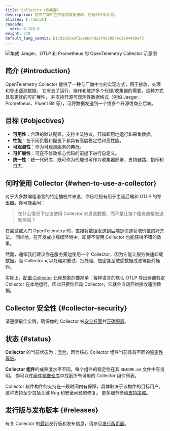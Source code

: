 ```yaml
---
title: Collector（收集器）
description: 提供厂商中立的遥测数据接收、处理和导出功能。
aliases: [./about]
cascade:
  vers: 0.128.0
weight: 270
default_lang_commit: b13d5dd3a9f288ab64d2af98c0b4ec1694499ef3
---
```


![集成 Jaeger、OTLP 和 Prometheus 的 OpenTelemetry Collector 示意图](img/otel-collector.svg)

## 简介 {#introduction}

OpenTelemetry Collector 提供了一种与厂商中立的实现方式，用于接收、处理和导出遥测数据。
它省去了运行、操作和维护多个代理/收集器的需要。这种方式具有更好的可扩展性，
并支持开源可观测性数据格式（例如 Jaeger、Prometheus、Fluent Bit 等），可将数据发送到一个或多个开源或商业后端。

## 目标 {#objectives}

- **可用性**：合理的默认配置，支持主流协议，开箱即用地运行和采集数据。
- **性能**：在不同负载和配置下都具有高度稳定性和高性能。
- **可观测性**：作为可观测服务的典范。
- **可扩展性**：可在不修改核心代码的前提下进行自定义。
- **统一性**：统一代码库，既可作为代理也可作为收集器部署，支持链路、指标和日志。

## 何时使用 Collector {#when-to-use-a-collector}

对于大多数编程语言的特定插桩库来说，你已经拥有用于主流后端和 OTLP 的导出器。你可能会问：

> 在什么情况下应该使用 Collector 来发送数据，而不是让每个服务直接发送到后端？

在尝试或入门 OpenTelemetry 时，直接将数据发送到后端是快速获取价值的好方法。
同样地，在开发或小规模环境中，即使不使用 Collector 也能获得不错的效果。

然而，通常我们建议你在服务旁边使用一个 Collector，因为它能让服务快速卸载数据，而
Collector 可以处理如重试、批处理、加密甚至敏感数据过滤等额外操作。

实际上，[配置 Collector](quick-start) 比你想象的要简单：每种语言的默认
OTLP 导出器都假定 Collector 在本地运行，因此只要你启动 Collector，它就会自动开始接收遥测数据。

## Collector 安全性 {#collector-security}

请遵循最佳实践，确保你的 Collector 被[安全托管][hosted]并[正确配置][configured]。

## 状态 {#status}

**Collector** 的当前状态为：[混合][mixed]，因为核心 Collector
组件当前具有不同的[稳定性等级][stability levels]。

**Collector 组件**的成熟度水平不同。每个组件的稳定性在其 `README.md` 文件中有说明。
你可以在[组件镜像仓库][registry]中找到所有可用的 Collector 组件列表。

Collector 软件构件的支持在一段时间内有保障，具体取决于该构件的目标用户。
这种支持至少包括关键 Bug 和安全问题的修复。
更多细节参阅[支持策略](https://github.com/open-telemetry/opentelemetry-collector/blob/main/VERSIONING.md)。

## 发行版与发布版本 {#releases}

有关 Collector 的[最新][latest release]发行版和发布信息，请参见[发行版页面](distributions/)。

[configured]: /docs/security/config-best-practices/
[hosted]: /docs/security/hosting-best-practices/
[latest release]: https://github.com/open-telemetry/opentelemetry-collector-releases/releases/latest
[mixed]: /docs/specs/otel/document-status/#mixed
[registry]: /ecosystem/registry/?language=collector
[stability levels]: https://github.com/open-telemetry/opentelemetry-collector#stability-levels
